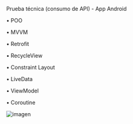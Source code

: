Prueba técnica (consumo de API) - App Android

•	POO

•	MVVM

•	Retrofit

•	RecycleView

•	Constraint Layout

•	LiveData

•	ViewModel

•	Coroutine

![imagen](https://github.com/MrPatoCode/UsersAPI/assets/147260416/fabdc2fe-5717-49dc-9c09-47cf7eaee044)

